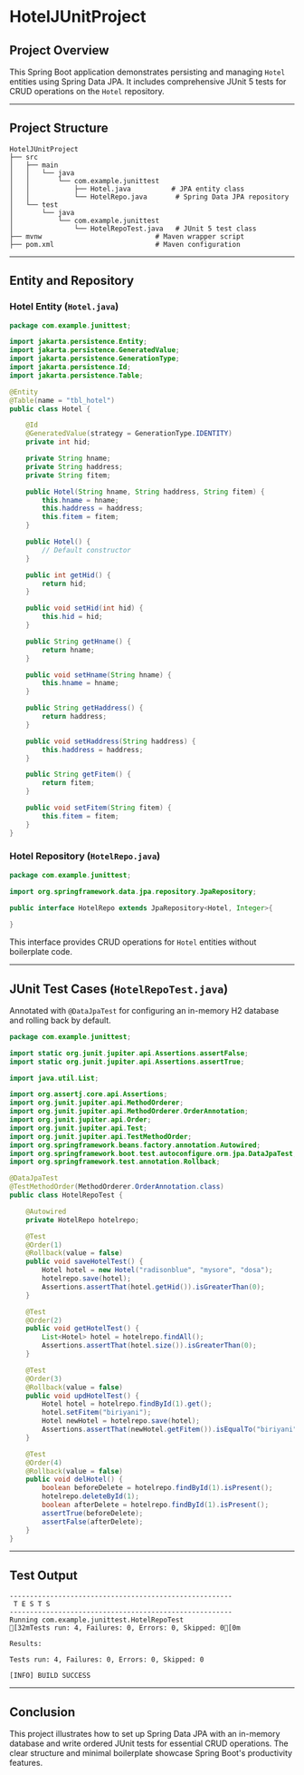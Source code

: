 # HotelJUnitProject

## Project Overview
This Spring Boot application demonstrates persisting and managing `Hotel` entities using Spring Data JPA. It includes comprehensive JUnit 5 tests for CRUD operations on the `Hotel` repository.

---

## Project Structure
```
HotelJUnitProject
├── src
│   ├── main
│   │   └── java
│   │       └── com.example.junittest
│   │           ├── Hotel.java          # JPA entity class
│   │           └── HotelRepo.java       # Spring Data JPA repository
│   └── test
│       └── java
│           └── com.example.junittest
│               └── HotelRepoTest.java   # JUnit 5 test class
├── mvnw                            # Maven wrapper script
├── pom.xml                         # Maven configuration
```

---

## Entity and Repository
### Hotel Entity (`Hotel.java`)
```java
package com.example.junittest;

import jakarta.persistence.Entity;
import jakarta.persistence.GeneratedValue;
import jakarta.persistence.GenerationType;
import jakarta.persistence.Id;
import jakarta.persistence.Table;

@Entity
@Table(name = "tbl_hotel")
public class Hotel {

    @Id
    @GeneratedValue(strategy = GenerationType.IDENTITY)
    private int hid;

    private String hname;
    private String haddress;
    private String fitem;

    public Hotel(String hname, String haddress, String fitem) {
        this.hname = hname;
        this.haddress = haddress;
        this.fitem = fitem;
    }

    public Hotel() {
        // Default constructor
    }

    public int getHid() {
        return hid;
    }

    public void setHid(int hid) {
        this.hid = hid;
    }

    public String getHname() {
        return hname;
    }

    public void setHname(String hname) {
        this.hname = hname;
    }

    public String getHaddress() {
        return haddress;
    }

    public void setHaddress(String haddress) {
        this.haddress = haddress;
    }

    public String getFitem() {
        return fitem;
    }

    public void setFitem(String fitem) {
        this.fitem = fitem;
    }
}
```

### Hotel Repository (`HotelRepo.java`)
```java
package com.example.junittest;

import org.springframework.data.jpa.repository.JpaRepository; 

public interface HotelRepo extends JpaRepository<Hotel, Integer>{ 
 
} 
```

This interface provides CRUD operations for `Hotel` entities without boilerplate code.

---

## JUnit Test Cases (`HotelRepoTest.java`)
Annotated with `@DataJpaTest` for configuring an in-memory H2 database and rolling back by default.

```java
package com.example.junittest;

import static org.junit.jupiter.api.Assertions.assertFalse;
import static org.junit.jupiter.api.Assertions.assertTrue;

import java.util.List;

import org.assertj.core.api.Assertions;
import org.junit.jupiter.api.MethodOrderer;
import org.junit.jupiter.api.MethodOrderer.OrderAnnotation;
import org.junit.jupiter.api.Order;
import org.junit.jupiter.api.Test;
import org.junit.jupiter.api.TestMethodOrder;
import org.springframework.beans.factory.annotation.Autowired;
import org.springframework.boot.test.autoconfigure.orm.jpa.DataJpaTest;
import org.springframework.test.annotation.Rollback;

@DataJpaTest
@TestMethodOrder(MethodOrderer.OrderAnnotation.class)
public class HotelRepoTest {

    @Autowired
    private HotelRepo hotelrepo;

    @Test
    @Order(1)
    @Rollback(value = false)
    public void saveHotelTest() {
        Hotel hotel = new Hotel("radisonblue", "mysore", "dosa");
        hotelrepo.save(hotel);
        Assertions.assertThat(hotel.getHid()).isGreaterThan(0);
    }

    @Test
    @Order(2)
    public void getHotelTest() {
        List<Hotel> hotel = hotelrepo.findAll();
        Assertions.assertThat(hotel.size()).isGreaterThan(0);
    }

    @Test
    @Order(3)
    @Rollback(value = false)
    public void updHotelTest() {
        Hotel hotel = hotelrepo.findById(1).get();
        hotel.setFitem("biriyani");
        Hotel newHotel = hotelrepo.save(hotel);
        Assertions.assertThat(newHotel.getFitem()).isEqualTo("biriyani");
    }

    @Test
    @Order(4)
    @Rollback(value = false)
    public void delHotel() {
        boolean beforeDelete = hotelrepo.findById(1).isPresent();
        hotelrepo.deleteById(1);
        boolean afterDelete = hotelrepo.findById(1).isPresent();
        assertTrue(beforeDelete);
        assertFalse(afterDelete);
    }
}
```

---

## Test Output
```
-------------------------------------------------------
 T E S T S
-------------------------------------------------------
Running com.example.junittest.HotelRepoTest
[32mTests run: 4, Failures: 0, Errors: 0, Skipped: 0[0m

Results:

Tests run: 4, Failures: 0, Errors: 0, Skipped: 0

[INFO] BUILD SUCCESS
```

---

## Conclusion
This project illustrates how to set up Spring Data JPA with an in-memory database and write ordered JUnit tests for essential CRUD operations. The clear structure and minimal boilerplate showcase Spring Boot's productivity features.
